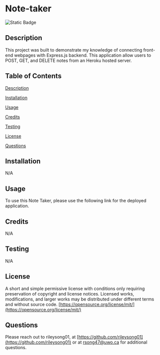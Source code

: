 # Note-taker
![Static Badge](https://img.shields.io/badge/License-MIT-blue)
  ## Description
  This project was built to demonstrate my knowledge of connecting front-end webpages with Express.js backend. This application allow users to POST, GET, and DELETE notes from an Heroku hosted server. 

  ## Table of Contents
  [Description](#description)

  [Installation](#installation)

  [Usage](#usage)

  [Credits](#credits)

  [Testing](#testing)

  [License](#license)

  [Questions](#questions)

  ## Installation 
  N/A

  ## Usage
  To use this Note Taker, please use the following link for the deployed application. 
  
  ## Credits
  N/A 

  ## Testing
  N/A

  ## License
  A short and simple permissive license with conditions only requiring preservation of copyright and license notices. Licensed works, modifications, and larger works may be distributed under different terms and without source code.
  [https://opensource.org/license/mit/](https://opensource.org/license/mit/)
  ## Questions
  Please reach out to rileysong01, at [https://github.com/rileysong01](https://github.com/rileysong01) or at rsong47@uwo.ca for additional questions. 